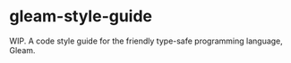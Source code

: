 # gleam-style-guide
WIP. A code style guide for the friendly type-safe programming language, Gleam.
